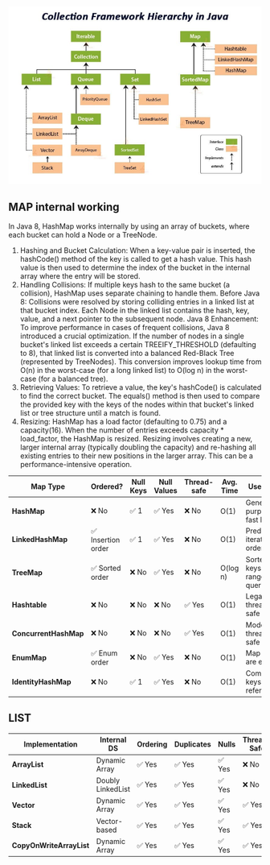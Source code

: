 ![collectionHierarchy.png](../assets/collectionHierarchy.png)
## MAP internal working
In Java 8, HashMap works internally by using an array of buckets, where each bucket can hold a Node or a TreeNode.
1. Hashing and Bucket Calculation:
   When a key-value pair is inserted, the hashCode() method of the key is called to get a hash value.
   This hash value is then used to determine the index of the bucket in the internal array where the entry will be stored.
2. Handling Collisions:
   If multiple keys hash to the same bucket (a collision), HashMap uses separate chaining to handle them.
   Before Java 8: Collisions were resolved by storing colliding entries in a linked list at that bucket index. Each Node in the linked list contains the hash, key, value, and a next pointer to the subsequent node.
   Java 8 Enhancement: To improve performance in cases of frequent collisions, Java 8 introduced a crucial optimization. If the number of nodes in a single bucket's linked list exceeds a certain TREEIFY_THRESHOLD (defaulting to 8), that linked list is converted into a balanced Red-Black Tree (represented by TreeNodes). This conversion improves lookup time from O(n) in the worst-case (for a long linked list) to O(log n) in the worst-case (for a balanced tree).
3. Retrieving Values:
   To retrieve a value, the key's hashCode() is calculated to find the correct bucket.
   The equals() method is then used to compare the provided key with the keys of the nodes within that bucket's linked list or tree structure until a match is found.
4. Resizing:
   HashMap has a load factor (defaulting to 0.75) and a capacity(16). When the number of entries exceeds capacity * load_factor, the HashMap is resized.
   Resizing involves creating a new, larger internal array (typically doubling the capacity) and re-hashing all existing entries to their new positions in the larger array. This can be a performance-intensive operation.

| Map Type              | Ordered?          | Null Keys | Null Values | Thread-safe | Avg. Time | Use Case                     |
| --------------------- | ----------------- | --------- | ----------- | ----------- | --------- | ---------------------------- |
| **HashMap**           | ❌ No              | ✅ 1       | ✅ Yes       | ❌ No        | O(1)      | General-purpose, fast lookup |
| **LinkedHashMap**     | ✅ Insertion order | ✅ 1       | ✅ Yes       | ❌ No        | O(1)      | Predictable iteration order  |
| **TreeMap**           | ✅ Sorted order    | ❌ No      | ✅ Yes       | ❌ No        | O(log n)  | Sorted keys / range queries  |
| **Hashtable**         | ❌ No              | ❌ No      | ❌ No        | ✅ Yes       | O(1)      | Legacy thread-safe map       |
| **ConcurrentHashMap** | ❌ No              | ❌ No      | ❌ No        | ✅ Yes       | O(1)      | Modern thread-safe map       |
| **EnumMap**           | ✅ Enum order      | ❌ No      | ✅ Yes       | ❌ No        | O(1)      | Map keys are enums           |
| **IdentityHashMap**   | ❌ No              | ✅ 1       | ✅ Yes       | ❌ No        | O(1)      | Compare keys by reference    |

## LIST
| Implementation           | Internal DS       | Ordering | Duplicates | Nulls | Thread-Safe | Random Access | Insert/Delete Middle |
| ------------------------ | ----------------- | -------- | ---------- | ----- | ----------- | ------------- | -------------------- |
| **ArrayList**            | Dynamic Array     | ✅ Yes    | ✅ Yes      | ✅ Yes | ❌ No        | ✅ O(1)        | ❌ O(n)               |
| **LinkedList**           | Doubly LinkedList | ✅ Yes    | ✅ Yes      | ✅ Yes | ❌ No        | ❌ O(n)        | ✅ O(1)               |
| **Vector**               | Dynamic Array     | ✅ Yes    | ✅ Yes      | ✅ Yes | ✅ Yes       | ✅ O(1)        | ❌ O(n)               |
| **Stack**                | Vector-based      | ✅ Yes    | ✅ Yes      | ✅ Yes | ✅ Yes       | ✅ O(1)        | ❌ O(n)               |
| **CopyOnWriteArrayList** | Dynamic Array     | ✅ Yes    | ✅ Yes      | ✅ Yes | ✅ Yes       | ✅ O(1)        | ❌ O(n)               |
